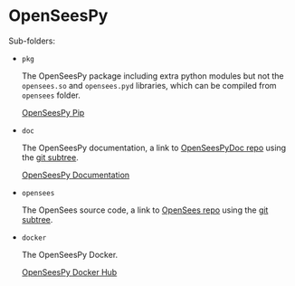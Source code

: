# OpenSeesPy

Sub-folders:

- `pkg`

  The OpenSeesPy package including extra python modules but not the `opensees.so` and `opensees.pyd` libraries, which
  can be compiled from `opensees` folder.

  [OpenSeesPy Pip](https://pypi.org/project/openseespy/)

- `doc`

  The OpenSeesPy documentation, a link to [OpenSeesPyDoc repo](https://github.com/zhuminjie/OpenSeesPyDoc)
  using the [git subtree](https://www.atlassian.com/git/tutorials/git-subtree).

  [OpenSeesPy Documentation](https://openseespydoc.readthedocs.io/en/latest/)

- `opensees`

  The OpenSees source code, a link to [OpenSees repo](https://github.com/OpenSees/OpenSees)
  using the [git subtree](https://www.atlassian.com/git/tutorials/git-subtree).

- `docker`

  The OpenSeesPy Docker.

  [OpenSeesPy Docker Hub](https://hub.docker.com/r/zhuminjie/openseespy)
